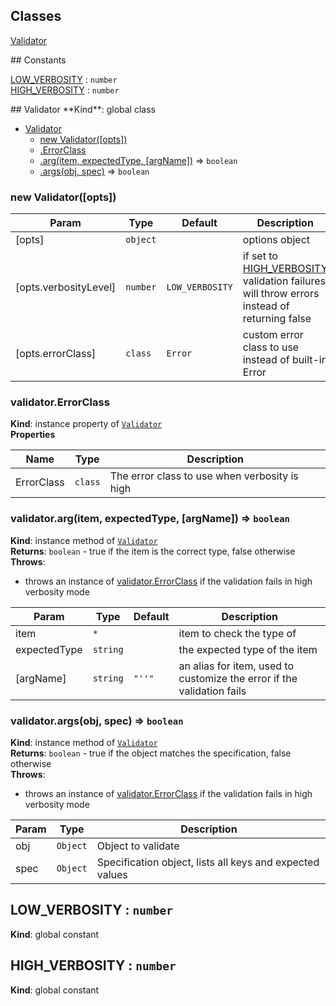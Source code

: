 ## Classes
<dl>
<dt><a href="#Validator">Validator</a></dt>
<dd></dd>
</dl>
## Constants
<dl>
<dt><a href="#LOW_VERBOSITY">LOW_VERBOSITY</a> : <code>number</code></dt>
<dd></dd>
<dt><a href="#HIGH_VERBOSITY">HIGH_VERBOSITY</a> : <code>number</code></dt>
<dd></dd>
</dl>
<a name="Validator"></a>
## Validator
**Kind**: global class  

* [Validator](#Validator)
  * [new Validator([opts])](#new_Validator_new)
  * [.ErrorClass](#Validator+ErrorClass)
  * [.arg(item, expectedType, [argName])](#Validator+arg) ⇒ <code>boolean</code>
  * [.args(obj, spec)](#Validator+args) ⇒ <code>boolean</code>

<a name="new_Validator_new"></a>
### new Validator([opts])

| Param | Type | Default | Description |
| --- | --- | --- | --- |
| [opts] | <code>object</code> |  | options object |
| [opts.verbosityLevel] | <code>number</code> | <code>LOW_VERBOSITY</code> | if set to [HIGH_VERBOSITY](#HIGH_VERBOSITY) validation failures will throw errors instead of returning false |
| [opts.errorClass] | <code>class</code> | <code>Error</code> | custom error class to use instead of built-in Error |

<a name="Validator+ErrorClass"></a>
### validator.ErrorClass
**Kind**: instance property of <code>[Validator](#Validator)</code>  
**Properties**

| Name | Type | Description |
| --- | --- | --- |
| ErrorClass | <code>class</code> | The error class to use when verbosity is high |

<a name="Validator+arg"></a>
### validator.arg(item, expectedType, [argName]) ⇒ <code>boolean</code>
**Kind**: instance method of <code>[Validator](#Validator)</code>  
**Returns**: <code>boolean</code> - true if the item is the correct type, false otherwise  
**Throws**:

- throws an instance of [validator.ErrorClass](validator.ErrorClass) if the validation fails in high verbosity mode


| Param | Type | Default | Description |
| --- | --- | --- | --- |
| item | <code>\*</code> |  | item to check the type of |
| expectedType | <code>string</code> |  | the expected type of the item |
| [argName] | <code>string</code> | <code>&quot;&#x27;&#x27;&quot;</code> | an alias for item, used to customize the error if the validation fails |

<a name="Validator+args"></a>
### validator.args(obj, spec) ⇒ <code>boolean</code>
**Kind**: instance method of <code>[Validator](#Validator)</code>  
**Returns**: <code>boolean</code> - true if the object matches the specification, false otherwise  
**Throws**:

- throws an instance of [validator.ErrorClass](validator.ErrorClass) if the validation fails in high verbosity mode


| Param | Type | Description |
| --- | --- | --- |
| obj | <code>Object</code> | Object to validate |
| spec | <code>Object</code> | Specification object, lists all keys and expected values |

<a name="LOW_VERBOSITY"></a>
## LOW_VERBOSITY : <code>number</code>
**Kind**: global constant  
<a name="HIGH_VERBOSITY"></a>
## HIGH_VERBOSITY : <code>number</code>
**Kind**: global constant  
